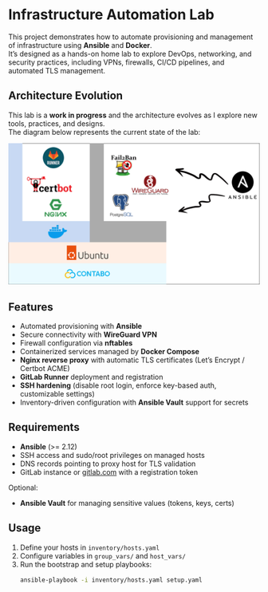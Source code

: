 # Infrastructure Automation Lab

This project demonstrates how to automate provisioning and management of infrastructure using **Ansible** and **Docker**.  
It’s designed as a hands-on home lab to explore DevOps, networking, and security practices, including VPNs, firewalls, CI/CD pipelines, and automated TLS management.

## Architecture Evolution

This lab is a **work in progress** and the architecture evolves as I explore new tools, practices, and designs.  
The diagram below represents the current state of the lab:

![Lab Architecture](./images/archi.png)

## Features
- Automated provisioning with **Ansible**
- Secure connectivity with **WireGuard VPN**
- Firewall configuration via **nftables**
- Containerized services managed by **Docker Compose**
- **Nginx reverse proxy** with automatic TLS certificates (Let’s Encrypt / Certbot ACME)
- **GitLab Runner** deployment and registration
- **SSH hardening** (disable root login, enforce key-based auth, customizable settings)
- Inventory-driven configuration with **Ansible Vault** support for secrets

## Requirements
- **Ansible** (>= 2.12)
- SSH access and sudo/root privileges on managed hosts
- DNS records pointing to proxy host for TLS validation
- GitLab instance or [gitlab.com](https://gitlab.com) with a registration token

Optional:
- **Ansible Vault** for managing sensitive values (tokens, keys, certs)

## Usage
1. Define your hosts in `inventory/hosts.yaml`
2. Configure variables in `group_vars/` and `host_vars/`
3. Run the bootstrap and setup playbooks:
   ```bash
   ansible-playbook -i inventory/hosts.yaml setup.yaml
